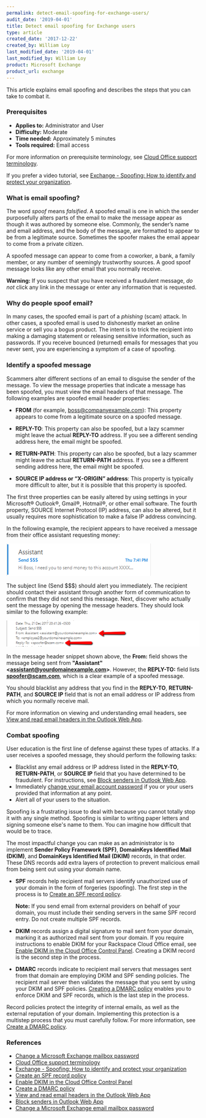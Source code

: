 ```yaml
---
permalink: detect-email-spoofing-for-exchange-users/
audit_date: '2019-04-01'
title: Detect email spoofing for Exchange users
type: article
created_date: '2017-12-22'
created_by: William Loy
last_modified_date: '2019-04-01'
last_modified_by: William Loy
product: Microsoft Exchange
product_url: exchange
---
```


This article explains email spoofing and describes the steps that you can take to combat it.

### Prerequisites

- **Applies to:** Administrator and User
- **Difficulty:** Moderate
- **Time needed:** Approximately 5 minutes
- **Tools required:**  Email access

For more information on prerequisite terminology, see [Cloud Office support terminology](/how-to/cloud-office-support-terminology).

If you prefer a video tutorial, see [Exchange - Spoofing: How to identify and protect your organization](https://emailhelp.rackspace.com/l/how-to-prevent-email-spoofing).

### What is email spoofing?

The word *spoof* means *falsified*. A spoofed email is one in which the sender purposefully alters parts of the email to make the message appear as though it was authored by someone else. Commonly, the sender’s name and email address, and the body of the message, are formatted to appear to be from a legitimate source. Sometimes the spoofer makes the email appear to come from a private citizen.

A spoofed message can appear to come from a coworker, a bank, a family member, or any number of seemingly trustworthy sources. A good spoof message looks like any other email that you normally receive.

**Warning:** If you suspect that you have received a fraudulent message, *do not* click any link in the message or enter any information that is requested.

### Why do people spoof email?

In many cases, the spoofed email is part of a *phishing* (scam) attack. In other cases, a spoofed email is used to dishonestly market an online service or sell you a bogus product. The intent is to trick the recipient into making a damaging statement or releasing sensitive information, such as passwords. If you receive bounced (returned) emails for messages that you never sent, you are experiencing a symptom of a case of spoofing.

### Identify a spoofed message

Scammers alter different sections of an email to disguise the sender of the message. To view the message properties that indicate a message has been spoofed, you must view the email headers of that message. The following examples are spoofed email header properties:

- **FROM** (for example, boss@companyexample.com): This property appears to come from a legitimate source on a spoofed message.

- **REPLY-TO**: This property can also be spoofed, but a lazy scammer might leave the actual **REPLY-TO** address. If you see a different sending address here, the email might be spoofed.

- **RETURN-PATH**: This property can also be spoofed, but a lazy scammer might leave the actual **RETURN-PATH** address. If you see a different sending address here, the email might be spoofed.

- **SOURCE IP address or “X-ORIGIN” address**: This property is typically more difficult to alter, but it is possible that this property is spoofed.

The first three properties can be easily altered by using settings in your Microsoft&reg; Outlook&reg;, Gmail&reg;, Hotmail&reg;, or other email software. The fourth property, SOURCE Internet Protocol (IP) address, can also be altered, but it usually requires more sophistication to make a false IP address convincing.

In the following example, the recipient appears to have received a message from their office assistant requesting money:

<img src="from_assistant.png" />

The subject line (Send $$$) should alert you immediately. The recipient should contact their assistant through another form of communication to confirm that they did not send this message. Next, discover who actually sent the message by opening the message headers. They should look similar to the following example:

<img src="reply_to.png" />

In the message header snippet shown above, the **From:** field shows the message being sent from **"Assistant"\<assistant@yourdomainexample.com\>**. However, the **REPLY-TO:** field lists **spoofer@scam.com**, which is a clear example of a spoofed message.

You should blacklist any address that you find in the **REPLY-TO**, **RETURN-PATH**, and **SOURCE IP** field that is not an email address or IP address from which you normally receive mail.

For more information on viewing and understanding email headers, see [View and read email headers in the Outlook Web App](/how-to/view-and-read-email-headers-in-owa).

### Combat spoofing

User education is the first line of defense against these types of attacks. If a user receives a spoofed message, they should perform the following tasks:

 - Blacklist any email address or IP address listed in the **REPLY-TO**, **RETURN-PATH**, or **SOURCE IP** field that you have determined to be fraudulent. For instructions, see [Block senders in Outlook Web App](/how-to/block-senders-in-owa).
 - Immediately [change your email account password](/how-to/change-a-microsoft-exchange-mailbox-password) if you or your users provided that information at any point.
 - Alert all of your users to the situation.

Spoofing is a frustrating issue to deal with because you cannot totally stop it with any single method. Spoofing is similar to writing paper letters and signing someone else's name to them. You can imagine how difficult that would be to trace.

The most impactful change you can make as an administrator is to implement **Sender Policy Framework (SPF)**, **DomainKeys Identified Mail (DKIM)**, and **DomainKeys Identified Mail (DKIM)** records, in that order. These DNS records add extra layers of protection to prevent malicious email from being sent out using your domain name.

   - **SPF** records help recipient mail servers identify unauthorized use of your domain in the form of forgeries (spoofing). The first step in the process is to [Create an SPF record policy](/how-to/create-an-spf-policy).

       **Note:** If you send email from external providers on behalf of your domain, you must include their sending servers in the same SPF record entry. Do not create multiple SPF records.

   - **DKIM** records assign a digital signature to mail sent from your domain, marking it as authorized mail sent from your domain. If you require instructions to enable DKIM for your Rackspace Cloud Office email, see [Enable DKIM in the Cloud Office Control Panel](/how-to/enable-dkim-in-the-cloud-office-control-panel). Creating a DKIM record is the second step in the process.

   - **DMARC** records indicate to recipient mail servers that messages sent from that domain are employing DKIM and SPF sending policies. The recipient mail server then validates the message that you sent by using your DKIM and SPF policies. [Creating a DMARC policy](/how-to/create-a-dmarc-policy) enables you to enforce DKIM and SPF records, which is the last step in the process.

Record policies protect the integrity of internal emails, as well as the external reputation of your domain. Implementing this protection is a multistep process that you must carefully follow. For more information, see [Create a DMARC policy](/how-to/create-a-dmarc-policy).


### References

- [Change a Microsoft Exchange mailbox password](/how-to/change-a-microsoft-exchange-mailbox-password)
- [Cloud Office support terminology](/how-to/cloud-office-support-terminology)
- [Exchange - Spoofing: How to identify and protect your organization](https://emailhelp.rackspace.com/l/how-to-prevent-email-spoofing)
- [Create an SPF record policy](/how-to/create-an-spf-policy)
- [Enable DKIM in the Cloud Office Control Panel](/how-to/enable-dkim-in-the-cloud-office-control-panel)
- [Create a DMARC policy](/how-to/create-a-dmarc-policy)
- [View and read email headers in the Outlook Web App](/how-to/view-and-read-email-headers-in-owa)
- [Block senders in Outlook Web App](/how-to/block-senders-in-owa)
- [Change a Microsoft Exchange email mailbox password](/how-to/change-a-microsoft-exchange-mailbox-password)
